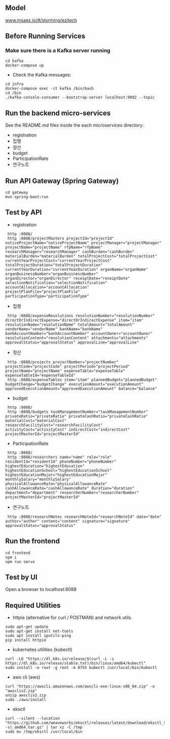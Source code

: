 # 

## Model
www.msaez.io/#/storming/ezitech

## Before Running Services
### Make sure there is a Kafka server running
```
cd kafka
docker-compose up
```
- Check the Kafka messages:
```
cd infra
docker-compose exec -it kafka /bin/bash
cd /bin
./kafka-console-consumer --bootstrap-server localhost:9092 --topic
```

## Run the backend micro-services
See the README.md files inside the each microservices directory:

- registration
- 집행
- 정산
- budget
- ParticipationRate
- 연구노트


## Run API Gateway (Spring Gateway)
```
cd gateway
mvn spring-boot:run
```

## Test by API
- registration
```
 http :8088/ 
 http :8088/projectMasters projectId="projectId" noticeProjectName="noticeProjectName" projectManager="projectManager" projectName="projectName" rfpName="rfpName" researchManager="researchManager" cashBurden="cashBurden" materialBurden="materialBurden" totalProjectCost="totalProjectCost" currentYearProjectCost="currentYearProjectCost" totalProjectDuration="totalProjectDuration" currentYearDuration="currentYearDuration" organName="organName" organBusinessNumber="organBusinessNumber" organDirector="organDirector" receiptDate="receiptDate" selectionNotification="selectionNotification" accountAllocation="accountAllocation" projectPlanFile="projectPlanFile" participationType="participationType" 
```
- 집행
```
 http :8088/expenseResolutions resolutionNumber="resolutionNumber" directOrIndirectExpense="directOrIndirectExpense" item="item" resolutionName="resolutionName" totalAmount="totalAmount" vendorName="vendorName" bankName="bankName" bankAccountNumber="bankAccountNumber" accountOwner="accountOwner" resolutionContent="resolutionContent" attachments="attachments" approvalStatus="approvalStatus" approvalLine="approvalLine" 
```
- 정산
```
 http :8088/projects projectNumber="projectNumber" projectCode="projectCode" projectPeriod="projectPeriod" projectName="projectName" expenseTable="expenseTable" expenseTableId="expenseTableId" 
 http :8088/expenseTables item="item" plannedBudget="plannedBudget" budgetChange="budgetChange" executionAmount="executionAmount" approvedExecutionAmount="approvedExecutionAmount" balance="balance" 
```
- budget
```
 http :8088/ 
 http :8088/budgets taskManagementNumber="taskManagementNumber" privateRatio="privateRatio" privateCashRatio="privateCashRatio" materialCost="materialCost" researchFacilityCost="researchFacilityCost" activityCost="activityCost" indirectCost="indirectCost" projectMasterId="projectMasterId" 
```
- ParticipationRate
```
 http :8088/ 
 http :8088/researchers name="name" role="role" residentId="residentId" phoneNumber="phoneNumber" highestEducation="highestEducation" highestEducationSchool="highestEducationSchool" highestEducationMajor="highestEducationMajor" monthlySalary="monthlySalary" physicalAllowanceRate="physicalAllowanceRate" cashAllowanceRate="cashAllowanceRate" duration="duration" department="department" researcherNumber="researcherNumber" projectMasterId="projectMasterId" 
```
- 연구노트
```
 http :8088/researchNotes researchNoteId="researchNoteId" date="date" author="author" content="content" signature="signature" approvalStatus="approvalStatus" 
```


## Run the frontend
```
cd frontend
npm i
npm run serve
```

## Test by UI
Open a browser to localhost:8088

## Required Utilities

- httpie (alternative for curl / POSTMAN) and network utils
```
sudo apt-get update
sudo apt-get install net-tools
sudo apt install iputils-ping
pip install httpie
```

- kubernetes utilities (kubectl)
```
curl -LO "https://dl.k8s.io/release/$(curl -L -s https://dl.k8s.io/release/stable.txt)/bin/linux/amd64/kubectl"
sudo install -o root -g root -m 0755 kubectl /usr/local/bin/kubectl
```

- aws cli (aws)
```
curl "https://awscli.amazonaws.com/awscli-exe-linux-x86_64.zip" -o "awscliv2.zip"
unzip awscliv2.zip
sudo ./aws/install
```

- eksctl 
```
curl --silent --location "https://github.com/weaveworks/eksctl/releases/latest/download/eksctl_$(uname -s)_amd64.tar.gz" | tar xz -C /tmp
sudo mv /tmp/eksctl /usr/local/bin
```

